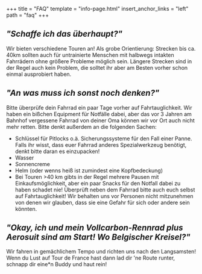 +++
title = "FAQ"
template = "info-page.html"
insert_anchor_links = "left"
path = "faq"
+++
## _**"Schaffe ich das überhaupt?"**_  
Wir bieten verschiedene Touren an! Als grobe Orientierung: Strecken bis ca. 40km sollten auch für untrainierte Menschen mit halbwegs intakten Fahrrädern ohne größere Probleme möglich sein. Längere Strecken sind in der Regel auch kein Problem, die solltet ihr aber am Besten vorher schon einmal ausprobiert haben.

## _**"An was muss ich sonst noch denken?"**_  
Bitte überprüfe dein Fahrrad ein paar Tage vorher auf Fahrtauglichkeit. Wir haben ein bißchen Equipment für Notfälle dabei, aber das vor 3 Jahren am Bahnhof vergessene Fahrrad von deiner Oma können wir vor Ort auch nicht mehr retten. Bitte denkt außerdem an die folgenden Sachen:
- Schlüssel für Pitlocks o.ä. Sicherungssysteme für den Fall einer Panne. Falls ihr wisst, dass euer Fahrrad anderes Spezialwerkzeug benötigt, denkt bitte daran es einzupacken!
- Wasser
- Sonnencreme
- Helm (oder wenns heiß ist zumindest eine Kopfbedeckung)
- Bei Touren >40 km gibts in der Regel mehrere Pausen mit Einkaufsmöglichkeit, aber ein paar Snacks für den Notfall dabei zu haben schadet nie!
Überprüft neben dem Fahrrad bitte auch euch selbst auf Fahrtauglichkeit! Wir behalten uns vor Personen nicht mitzunehmen von denen wir glauben, dass sie eine Gefahr für sich oder andere sein könnten.

## _**"Okay, ich und mein Vollcarbon-Rennrad plus Aerosuit sind am Start! Wo Belgischer Kreisel?"**_  
Wir fahren in gemächlichem Tempo und richten uns nach den Langsamsten! Wenn du Lust auf Tour de France hast dann lad dir 'ne Route runter, schnapp dir eine\*n Buddy und haut rein!
